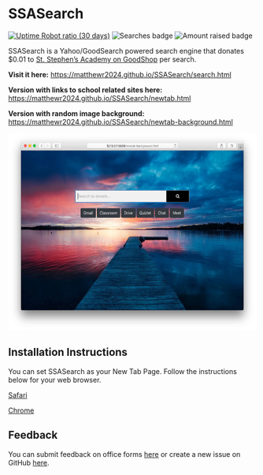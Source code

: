 # SSASearch

[![Uptime Robot ratio (30 days)](https://img.shields.io/uptimerobot/ratio/m786015693-883d889f8c867678b82acd50)](https://stats.uptimerobot.com/VlvgNTlM8L)
![Searches badge](https://img.shields.io/badge/dynamic/json?label=Searches&query=searchesThisYear&url=https%3A%2F%2Fwrapapi.com%2Fuse%2Fmatthewr2024%2Fssasearch%2Fssagoodshop%2F3.0.1%3FwrapAPIKey%3Dv794h1L87mGLXvmrwcOkDrWonOQc8pGN)
![Amount raised badge](https://img.shields.io/badge/dynamic/json?label=Amount%20raised&query=goodsearchThisYear&url=https%3A%2F%2Fwrapapi.com%2Fuse%2Fmatthewr2024%2Fssasearch%2Fssagoodshop%2F3.0.1%3FwrapAPIKey%3Dv794h1L87mGLXvmrwcOkDrWonOQc8pGN)

SSASearch is a Yahoo/GoodSearch powered search engine that donates \$0.01 to [St. Stephen’s Academy on GoodShop](https://www.goodshop.com/nonprofit/st-stephens-academy-beaverton-or) per search.

**Visit it here:** <https://matthewr2024.github.io/SSASearch/search.html>

**Version with links to school related sites here:** <https://matthewr2024.github.io/SSASearch/newtab.html>

**Version with random image background:** <https://matthewr2024.github.io/SSASearch/newtab-background.html>

<img src="newtab-background.png" alt="Screenshot of newtab.html" title="Screenshot of newtab.html"  height="400" />

## Installation Instructions

You can set SSASearch as your New Tab Page. Follow the instructions below for your web browser.

[Safari](https://github.com/matthewr2024/SSASearch/wiki/Safari-Setup)

[Chrome](https://github.com/matthewr2024/SSASearch/wiki/Chrome-Setup)

## Feedback

You can submit feedback on office forms [here](https://bit.ly/SSASearchFeedback) or create a new issue on GitHub [here](https://github.com/matthewr2024/SSASearch/issues).
